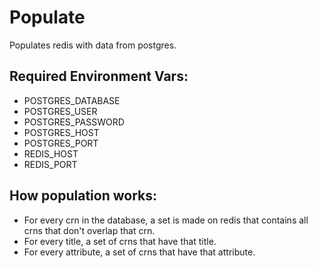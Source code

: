 Populate
========

Populates redis with data from postgres.

Required Environment Vars:
--------------------------
- POSTGRES_DATABASE
- POSTGRES_USER
- POSTGRES_PASSWORD
- POSTGRES_HOST
- POSTGRES_PORT
- REDIS_HOST
- REDIS_PORT

How population works:
---------------------

- For every crn in the database, a set is made on redis that contains all crns that don't overlap that crn.
- For every title, a set of crns that have that title.
- For every attribute, a set of crns that have that attribute.